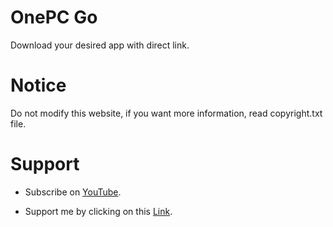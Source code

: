 # OnePC Go
Download your desired app with direct link.

# Notice
Do not modify this website, if you want more information, read copyright.txt file.

# Support
- Subscribe on [YouTube](https://www.youtube.com/channel/UC_2MZKfKMu-HcvzyGFl_Dkw).

- Support me by clicking on this [Link](http://gestyy.com/epwcka).
